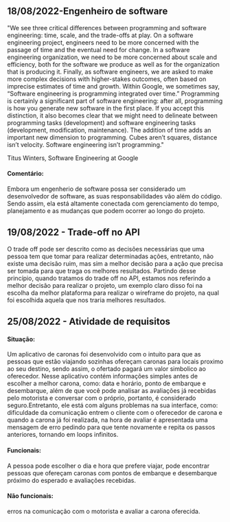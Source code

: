 ## 18/08/2022-Engenheiro de software
"We see three critical differences between programming and software engineering: time, scale, and the trade-offs at play. On a software engineering project, engineers need to be more concerned with the passage of time and the eventual need for change. In a software engineering organization, we need to be more concerned about scale and efficiency, both for the software we produce as well as for the organization that is producing it. Finally, as software engineers, we are asked to make more complex decisions with higher-stakes outcomes, often based on imprecise estimates of time and growth. Within Google, we sometimes say, “Software engineering is programming integrated over time.” Programming is certainly a significant part of software engineering: after all, programming is how you generate new software in the first place. If you accept this distinction, it also becomes clear that we might need to delineate between programming tasks (development) and software engineering tasks (development, modification, maintenance). The addition of time adds an important new dimension to programming. Cubes aren’t squares, distance isn’t velocity. Software engineering isn’t programming."

Titus Winters, Software Engineering at Google

<h4>Comentário: </h4>
Embora um engenherio de software possa ser considerado um desenvolvedor de software, as suas responsabilidades vão além do código. Sendo assim, ela está altamente conectada com gerenciamento do tempo, planejamento e as mudanças que podem ocorrer ao longo do projeto. 
 <br>
 
## 19/08/2022 - Trade-off no API
O trade off pode ser descrito como as decisões necessárias que uma pessoa tem que tomar para realizar determinadas ações, entretanto, não existe uma decisão ruim, mas sim a melhor decisão para a ação que precisa ser tomada para que traga os melhores resultados. Partindo desse princípio, quando tratamos do trade off no API, estamos nos referindo a melhor decisão para realizar o projeto, um exemplo claro disso foi na escolha da melhor plataforma para realizar o wireframe do projeto, na qual foi escolhida aquela que nos traria melhores resultados.

## 25/08/2022 - Atividade de requisitos
<h4>Situação: </h4> Um aplicativo de caronas foi desenvolvido com o intuito para que as pessoas que estão viajando sozinhas ofereçam caronas para locais proximo ao seu destino, sendo assim, o ofertado pagará um valor simbolico ao oferecedor. Nesse aplicativo contém informações simples antes de escolher a melhor carona, como: data e horário, ponto de embarque e desembarque, além de que você pode analisar as avaliações já recebidas pelo motorista e conversar com o próprio, portanto, é considerado seguro.Entretanto, ele está com alguns problemas na sua interface, como: dificuldade da comunicação entrem o cliente com o oferecedor de carona e quando a carona já foi realizada, na hora de avaliar é apresentada uma mensagem de erro pedindo para que tente novamente e repita os passos anteriores, tornando em loops infinitos.
<br>
<h4>Funcionais:</h4> A pessoa pode escolher o dia e hora que prefere viajar, pode encontrar pessoas que ofereçam caronas com pontos de embarque e desembarque próximo do esperado e avaliações recebidas.
<br>
<h4>Não funcionais:</h4> erros na comunicação com o motorista e avaliar a carona oferecida.
<br>
